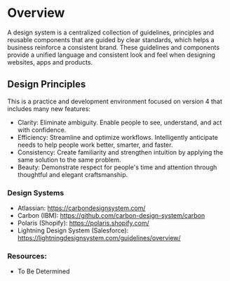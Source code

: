 # Overview
A design system is a centralized collection of guidelines, principles and reusable components that are guided by clear standards, which helps a business reinforce a consistent brand. These guidelines and components provide a unified language and consistent look and feel when designing websites, apps and products.

## Design Principles
This is a practice and development environment focused on version 4 that includes many new features:

* Clarity: Eliminate ambiguity. Enable people to see, understand, and act with confidence.
* Efficiency: Streamline and optimize workflows. Intelligently anticipate needs to help people work better, smarter, and faster.
* Consistency: Create familiarity and strengthen intuition by applying the same solution to the same problem.
* Beauty: Demonstrate respect for people's time and attention through thoughtful and elegant craftsmanship.

### Design Systems
* Atlassian: https://carbondesignsystem.com/
* Carbon (IBM): https://github.com/carbon-design-system/carbon
* Polaris (Shopify): https://polaris.shopify.com/
* Lightning Design System (Salesforce): https://lightningdesignsystem.com/guidelines/overview/

### Resources:
* To Be Determined
